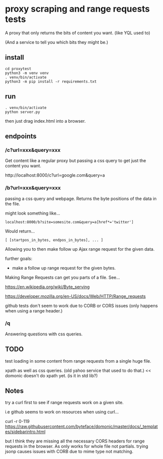 # proxy scraping and range requests tests

A proxy that only returns the bits of content you want. (like YQL used to)

(And a service to tell you which bits they might be.)


## install

```
cd proxytest
python3 -m venv venv
. venv/bin/activate
python3 -m pip install -r requirements.txt
```

## run

```
. venv/bin/activate
python server.py
```

then just drag index.html into a browser.


## endpoints

### /c?url=xxx&query=xxx

Get content like a regular proxy but passing a css query to get just the content you want.

http://localhost:8000/c?url=google.com&query=a


### /b?url=xxx&query=xxx

passing a css query and webpage. Returns the byte positions of the data in the file.

might look something like...

```localhost:8000/b?site=somesite.com&query=a[href*='twitter']```

Would return...

```[ [startpos_in_bytes, endpos_in_bytes], ... ]```

Allowing you to then make follow up Ajax range request for the given data.

further goals:

- make a follow up range request for the given bytes.

Making Range Requests can get you parts of a file. See...

https://en.wikipedia.org/wiki/Byte_serving

https://developer.mozilla.org/en-US/docs/Web/HTTP/Range_requests

github tests don't seem to work due to CORB or CORS issues (only happens when using a range header.)



### /q

Answering questions with css queries.



## TODO

test loading in some content from range requests from a single huge file.

xpath as well as css queries. (old yahoo service that used to do that.) << domonic doesn't do xpath yet. (is it in std lib?)


## Notes

try a curl first to see if range requests work on a given site.

i.e github seems to work on resources when using curl...

curl -r 0-119 https://raw.githubusercontent.com/byteface/domonic/master/docs/_templates/sidebarintro.html

but I think they are missing all the necessary CORS headers for range requests in the browser. As only works for whole file not partials. trying jsonp causes issues with CORB due to mime type not matching.

